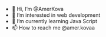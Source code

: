 - 👋 Hi, I’m @AmerKova
- 👀 I’m interested in web development
- 🌱 I’m currently learning Java Script
- 📫 How to reach me @amer.kovaa

